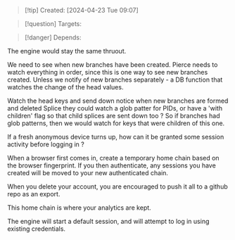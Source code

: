 
>[!tip] Created: [2024-04-23 Tue 09:07]

>[!question] Targets: 

>[!danger] Depends: 

The engine would stay the same thruout.


We need to see when new branches have been created.
Pierce needs to watch everything in order, since this is one way to see new branches created.
Unless we notify of new branches separately - a DB function that watches the change of the head values.

Watch the head keys and send down notice when new branches are formed and deleted
Splice they could watch a glob patter for PIDs, or have a 'with children' flag so that child splices are sent down too ?
So if branches had glob patterns, then we would watch for keys that were children of this one.

If a fresh anonymous device turns up, how can it be granted some session activity before logging in ?

When a browser first comes in, create a temporary home chain based on the browser fingerprint.
If you then authenticate, any sessions you have created will be moved to your new authenticated chain.

When you delete your account, you are encouraged to push it all to a github repo as an export.

This home chain is where your analytics are kept.

The engine will start a default session, and will attempt to log in using existing credentials.